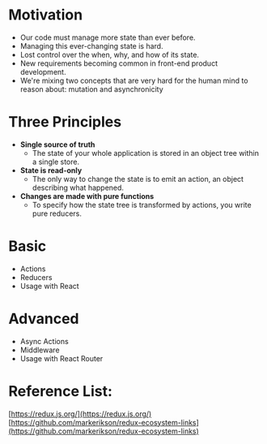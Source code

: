 Motivation
===
- Our code must manage more state than ever before.
- Managing this ever-changing state is hard.
- Lost control over the when, why, and how of its state.
- New requirements becoming common in front-end product development.
- We're mixing two concepts that are very hard for the human mind to reason about: mutation and asynchronicity

Three Principles
===
- **Single source of truth**
    - The state of your whole application is stored in an object tree within a single store.
- **State is read-only**
    - The only way to change the state is to emit an action, an object describing what happened.
- **Changes are made with pure functions**
    - To specify how the state tree is transformed by actions, you write pure reducers.

Basic 
===
- Actions 
- Reducers
- Usage with React

Advanced
===
- Async Actions
- Middleware
- Usage with React Router

Reference List:
===
[https://redux.js.org/](https://redux.js.org/) <br/>
[https://github.com/markerikson/redux-ecosystem-links](https://github.com/markerikson/redux-ecosystem-links) <br/>

